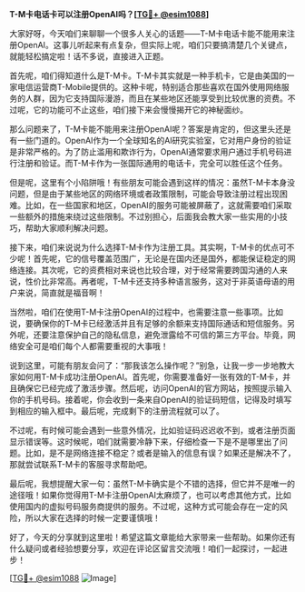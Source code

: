 **T-M卡电话卡可以注册OpenAI吗？[[TG💪+ @esim1088](https://t.me/s/esim1088)]**

大家好呀，今天咱们来聊聊一个很多人关心的话题——T-M卡电话卡能不能用来注册OpenAI。这事儿听起来有点复杂，但实际上呢，咱们只要搞清楚几个关键点，就能轻松搞定啦！话不多说，直接进入正题。

首先呢，咱们得知道什么是T-M卡。T-M卡其实就是一种手机卡，它是由美国的一家电信运营商T-Mobile提供的。这种卡呢，特别适合那些喜欢在国外使用网络服务的人群，因为它支持国际漫游，而且在某些地区还能享受到比较优惠的资费。不过呢，它的功能可不止这些，咱们接下来会慢慢揭开它的神秘面纱。

那么问题来了，T-M卡能不能用来注册OpenAI呢？答案是肯定的，但这里头还是有一些门道的。OpenAI作为一个全球知名的AI研究实验室，它对用户身份的验证是非常严格的。为了防止滥用和欺诈行为，OpenAI通常要求用户通过手机号码进行注册和验证。而T-M卡作为一张国际通用的电话卡，完全可以胜任这个任务。

但是呢，这里有个小陷阱哦！有些朋友可能会遇到这样的情况：虽然T-M卡本身没问题，但是由于某些地区的网络环境或者政策限制，可能会导致注册过程出现困难。比如，在一些国家和地区，OpenAI的服务可能被屏蔽了，这就需要咱们采取一些额外的措施来绕过这些限制。不过别担心，后面我会教大家一些实用的小技巧，帮助大家顺利解决问题。

接下来，咱们来说说为什么选择T-M卡作为注册工具。其实啊，T-M卡的优点可不少呢！首先呢，它的信号覆盖范围广，无论是在国内还是国外，都能保证稳定的网络连接。其次呢，它的资费相对来说也比较合理，对于经常需要跨国沟通的人来说，性价比非常高。再者呢，T-M卡还支持多种语言服务，这对于非英语母语的用户来说，简直就是福音啊！

当然啦，咱们在使用T-M卡注册OpenAI的过程中，也需要注意一些事项。比如说，要确保你的T-M卡已经激活并且有足够的余额来支持国际通话和短信服务。另外呢，还要注意保护自己的隐私信息，避免泄露给不可信的第三方平台。毕竟，网络安全可是咱们每个人都需要重视的大事哦！

说到这里，可能有朋友会问了：“那我该怎么操作呢？”别急，让我一步一步地教大家如何用T-M卡成功注册OpenAI。首先呢，你需要准备好一张有效的T-M卡，并且确保它已经完成了激活步骤。然后呢，访问OpenAI的官方网站，按照提示输入你的手机号码。接着呢，你会收到一条来自OpenAI的验证码短信，记得及时填写到相应的输入框中。最后呢，完成剩下的注册流程就可以了。

不过呢，有时候可能会遇到一些意外情况，比如验证码迟迟收不到，或者注册页面显示错误等。这时候呢，咱们就需要冷静下来，仔细检查一下是不是哪里出了问题。比如，是不是网络连接不稳定？或者是输入的信息有误？如果还是解决不了，那就尝试联系T-M卡的客服寻求帮助吧。

最后呢，我想提醒大家一句：虽然T-M卡确实是个不错的选择，但它并不是唯一的途径哦！如果你觉得用T-M卡注册OpenAI太麻烦了，也可以考虑其他方式，比如使用国内的虚拟号码服务商提供的服务。不过呢，这种方式可能会存在一定的风险，所以大家在选择的时候一定要谨慎哦！

好了，今天的分享就到这里啦！希望这篇文章能给大家带来一些帮助。如果你还有什么疑问或者经验想要分享，欢迎在评论区留言交流哦！咱们一起探讨，一起进步！

[[TG💪+ @esim1088](https://t.me/s/esim1088) ![Image](https://i.postimg.cc/4NQfJmqS/Snipaste-2025-05-13-00-14-12.png)]